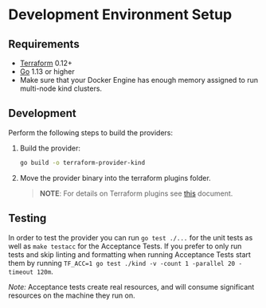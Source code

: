 # Development Environment Setup

## Requirements

- [Terraform](https://www.terraform.io/downloads.html) 0.12+
- [Go](https://golang.org/doc/install) 1.13 or higher
- Make sure that your Docker Engine has enough memory assigned to run multi-node kind clusters.

## Development

Perform the following steps to build the providers:

1. Build the provider:
    ```bash
    go build -o terraform-provider-kind
    ```
2. Move the provider binary into the terraform plugins folder.

    >**NOTE**: For details on Terraform plugins see [this](https://www.terraform.io/docs/plugins/basics.html#installing-plugins) document.

## Testing

In order to test the provider you can run `go test ./...` for the unit tests as well as `make testacc` for the Acceptance Tests. If you prefer to only run tests and skip linting and formatting when running Acceptance Tests start them by running `TF_ACC=1 go test ./kind -v -count 1 -parallel 20 -timeout 120m`.

*Note:* Acceptance tests create real resources, and will consume significant resources on the machine they run on.